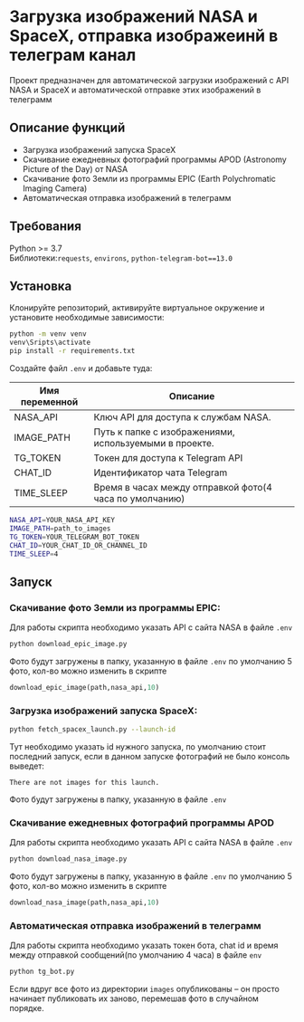 # Загрузка изображений NASA и SpaceX, отправка изображеинй в телеграм канал 
Проект предназначен для автоматической загрузки  изображений с API NASA и SpaceX и автоматической отправке этих изображений в телеграмм
## Описание функций  
- Загрузка изображений запуска SpaceX  
- Скачивание ежедневных фотографий программы APOD (Astronomy Picture of the Day) от NASA  
- Скачивание фото Земли из программы EPIC (Earth Polychromatic Imaging Camera)  
- Автоматическая отправка изображений в телеграмм
## Требования  
Python >= 3.7  
Библиотеки:`requests`, `environs`, `python-telegram-bot==13.0`
## Установка  
Клонируйте репозиторий, активируйте виртуальное окружение и установите необходимые зависимости:  
```bash
python -m venv venv
venv\Sripts\activate
pip install -r requirements.txt
```  
Создайте файл `.env` и добавьте туда:  

| Имя переменной | Описание                                                 |
| -------------- | -------------------------------------------------------- |
| NASA_API       | Ключ API для доступа к службам NASA.                     |
| IMAGE_PATH     | Путь к папке с изображениями, используемыми в проекте.   |
| TG_TOKEN       | Токен для доступа к Telegram API                         |
| CHAT_ID        | Идентификатор чата Telegram                              |
| TIME_SLEEP     | Время в часах между отправкой фото(4 часа по  умолчанию) |
```bash
NASA_API=YOUR_NASA_API_KEY
IMAGE_PATH=path_to_images
TG_TOKEN=YOUR_TELEGRAM_BOT_TOKEN
CHAT_ID=YOUR_CHAT_ID_OR_CHANNEL_ID
TIME_SLEEP=4
```
## Запуск  
### Скачивание фото Земли из программы EPIC:  
Для работы скрипта необходимо указать API с сайта NASA в файле `.env`
```bash  
python download_epic_image.py
```  
Фото будут загружены в папку, указанную в файле `.env`  по умолчанию 5 фото, кол-во можно изменить в скрипте 
```python
download_epic_image(path,nasa_api,10)
```
### Загрузка изображений запуска SpaceX:

```bash  
python fetch_spacex_launch.py --launch-id  
```  
Тут необходимо указать id нужного запуска, по умолчанию стоит последний запуск, если в данном запуске фотографий не было консоль выведет:
```
There are not images for this launch.
```
Фото будут загружены в папку, указанную в файле `.env`
### Скачивание ежедневных фотографий программы APOD
Для работы скрипта необходимо указать API с сайта NASA в файле `.env`
```bash
python download_nasa_image.py
```
Фото будут загружены в папку, указанную в файле `.env`  по умолчанию 5 фото, кол-во можно изменить в скрипте 
```python
download_nasa_image(path,nasa_api,10)
```
### Автоматическая отправка изображений в телеграмм
Для работы скрипта необходимо указать токен бота, chat id и время между отправкой сообщений(по умолчанию 4 часа) в файле `env`
```bash
python tg_bot.py
```
Если вдруг все фото из директории `images` опубликованы – он просто начинает публиковать их заново, перемешав фото в случайном порядке.

